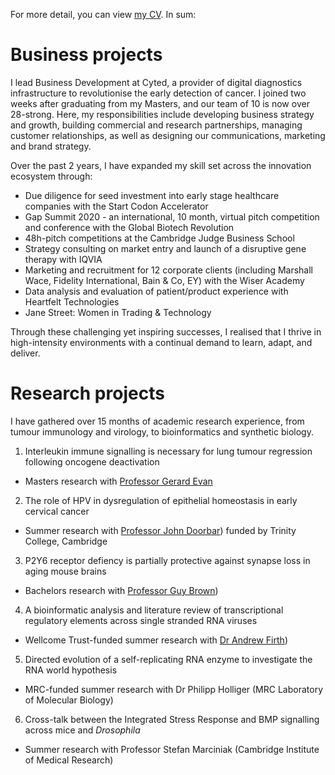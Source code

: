 For more detail, you can view [my CV](CV_Charlene_Tang_2020-12.pdf). In sum:

# Business projects

I lead Business Development at Cyted, a provider of digital diagnostics infrastructure to revolutionise the early detection of cancer. I joined two weeks after graduating from my Masters, and our team of 10 is now over 28-strong. Here, my responsibilities include developing business strategy and growth, building commercial and research partnerships, managing customer relationships, as well as designing our communications, marketing and brand strategy.

Over the past 2 years, I have expanded my skill set across the innovation ecosystem through:
* Due diligence for seed investment into early stage healthcare companies with the Start Codon Accelerator
* Gap Summit 2020 - an international, 10 month, virtual pitch competition and conference with the Global Biotech Revolution
* 48h-pitch competitions at the Cambridge Judge Business School
* Strategy consulting on market entry and launch of a disruptive gene therapy with IQVIA
* Marketing and recruitment for 12 corporate clients (including Marshall Wace, Fidelity International, Bain & Co, EY) with the Wiser Academy
* Data analysis and evaluation of patient/product experience with Heartfelt Technologies
* Jane Street: Women in Trading & Technology

Through these challenging yet inspiring successes, I realised that I thrive in high-intensity environments with a continual demand to learn, adapt, and deliver. 

# Research projects
I have gathered over 15 months of academic research experience, from tumour immunology and virology, to bioinformatics and synthetic biology.

1. Interleukin immune signalling is necessary for lung tumour regression following oncogene deactivation
  * Masters research with [Professor Gerard Evan](https://www.bioc.cam.ac.uk/research/evan)
2. The role of HPV in dysregulation of epithelial homeostasis in early cervical cancer
  * Summer research with [Professor John Doorbar](https://www.path.cam.ac.uk/directory/john-doorbar)) funded by Trinity College, Cambridge
3. P2Y6 receptor defiency is partially protective against synapse loss in aging mouse brains
  * Bachelors research with [Professor Guy Brown](https://www.bioc.cam.ac.uk/research/brown))
4. A bioinformatic analysis and literature review of transcriptional regulatory elements across single stranded RNA viruses
  * Wellcome Trust-funded summer research with [Dr Andrew Firth](https://www.path.cam.ac.uk/directory/andrew-firth))
5. Directed evolution of a self-replicating RNA enzyme to investigate the RNA world hypothesis
  * MRC-funded summer research with Dr Philipp Holliger (MRC Laboratory of Molecular Biology)
6. Cross-talk between the Integrated Stress Response and BMP signalling across mice and *Drosophila*
  * Summer research with Professor Stefan Marciniak (Cambridge Institute of Medical Research)
